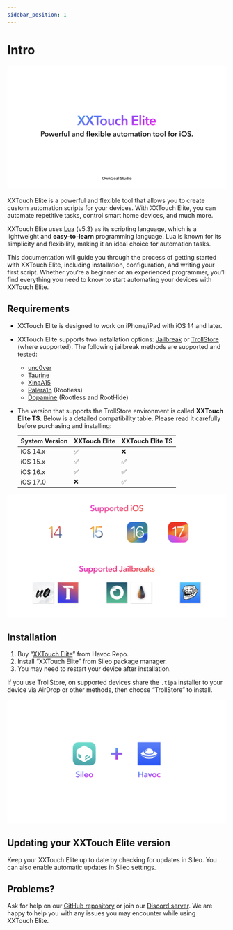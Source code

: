 ```yaml
---
sidebar_position: 1
---
```


# Intro

![Intro.001](./img/Intro.001.png)

XXTouch Elite is a powerful and flexible tool that allows you to create custom automation scripts for your devices. With XXTouch Elite, you can automate repetitive tasks, control smart home devices, and much more.

XXTouch Elite uses [Lua](https://www.lua.org/) (v5.3) as its scripting language, which is a lightweight and **easy-to-learn** programming language. Lua is known for its simplicity and flexibility, making it an ideal choice for automation tasks.

This documentation will guide you through the process of getting started with XXTouch Elite, including installation, configuration, and writing your first script. Whether you’re a beginner or an experienced programmer, you’ll find everything you need to know to start automating your devices with XXTouch Elite.

## Requirements

- XXTouch Elite is designed to work on iPhone/iPad with iOS 14 and later.
- XXTouch Elite supports two installation options: [Jailbreak](https://ios.cfw.guide/types-of-jailbreak/) or [TrollStore](https://ios.cfw.guide/installing-trollstore) (where supported). The following jailbreak methods are supported and tested:
  - [unc0ver](https://unc0ver.dev)
  - [Taurine](https://taurine.app)
  - [XinaA15](https://zhuxinlang.github.io)
  - [Palera1n](https://palera.in) (Rootless)
  - [Dopamine](https://ellekit.space/dopamine/) (Rootless and RootHide)
- The version that supports the TrollStore environment is called **XXTouch Elite TS**. Below is a detailed compatibility table. Please read it carefully before purchasing and installing:

  | System Version | XXTouch Elite  | XXTouch Elite TS |
  | -------------- | -------------- | ---------------- |
  | iOS 14.x       | ✅             | ❌               |
  | iOS 15.x       | ✅             | ✅               |
  | iOS 16.x       | ✅             | ✅               |
  | iOS 17.0       | ❌             | ✅               |

![Requirements.002](./img/Requirements.002.png)

## Installation

1. Buy “[XXTouch Elite](https://havoc.app/package/xxtouchelite)” from Havoc Repo.
2. Install “XXTouch Elite” from Sileo package manager.
3. You may need to restart your device after installation.

If you use TrollStore, on supported devices share the `.tipa` installer to your device via AirDrop or other methods, then choose “TrollStore” to install.

![Requirements.003](./img/Requirements.003.png)

## Updating your XXTouch Elite version

Keep your XXTouch Elite up to date by checking for updates in Sileo. You can also enable automatic updates in Sileo settings.

## Problems?

Ask for help on our [GitHub repository](https://github.com/OwnGoalStudio/XXTouchElite/issues) or join our [Discord server](https://discord.gg/RTyMX6c9). We are happy to help you with any issues you may encounter while using XXTouch Elite.
